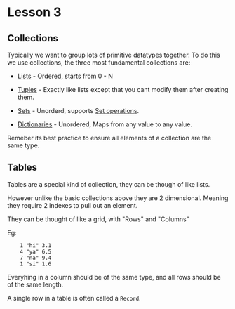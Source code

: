# Lesson 3

## Collections

Typically we want to group lots of primitive datatypes together. To do this we use collections, the three most fundamental collections are:

* [Lists](https://docs.python.org/3/tutorial/datastructures.html) - Ordered, starts from 0 - N 

* [Tuples](https://docs.python.org/3/tutorial/datastructures.html#tuples-and-sequences) - Exactly like lists except that you cant modify them after creating them.

* [Sets](https://docs.python.org/3/tutorial/datastructures.html#sets) - Unorderd, supports [Set operations](https://en.wikipedia.org/wiki/Set_(mathematics)#:~:text=Basic%20operations%5Bedit%5D).

* [Dictionaries](https://docs.python.org/3/tutorial/datastructures.html#dictionaries) - Unordered, Maps from any value to any value.

Remeber its best practice to ensure all elements of a collection are the same type.

## Tables

Tables are a special kind of collection, they can be though of like lists.

However unlike the basic collections above they are 2 dimensional. Meaning they require
2 indexes to pull out an element.

They can be thought of like a grid, with "Rows" and "Columns"

Eg:

        1 "hi" 3.1
        4 "ya" 6.5
        7 "na" 9.4
        1 "si" 1.6
    
Everyhing in a column should be of the same type,
and all rows should be of the same length.

A single row in a table is often called a `Record`.
